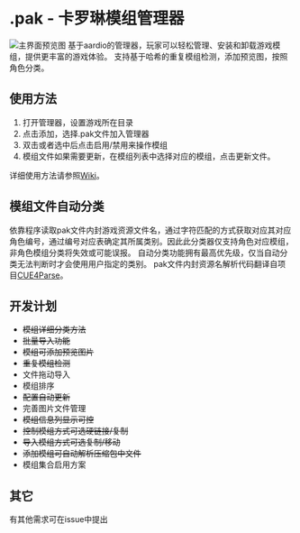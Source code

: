 # .pak - 卡罗琳模组管理器

![主界面预览图](https://github.com/5Jbgr/carolineModCtrl/blob/main/img/mainui.png)
基于aardio的管理器，玩家可以轻松管理、安装和卸载游戏模组，提供更丰富的游戏体验。
支持基于哈希的重复模组检测，添加预览图，按照角色分类。

## 使用方法

1. 打开管理器，设置游戏所在目录
2. 点击添加，选择.pak文件加入管理器
3. 双击或者选中后点击启用/禁用来操作模组
4. 模组文件如果需要更新，在模组列表中选择对应的模组，点击更新文件。

详细使用方法请参照[Wiki](https://github.com/5Jbgr/carolineModCtrl/wiki)。

## 模组文件自动分类

依靠程序读取pak文件内封游戏资源文件名，通过字符匹配的方式获取对应其对应角色编号，通过编号对应表确定其所属类别。因此此分类器仅支持角色对应模组，非角色模组分类将失效或可能误报。
自动分类功能拥有最高优先级，仅当自动分类无法判断时才会使用用户指定的类别。
pak文件内封资源名解析代码翻译自项目[CUE4Parse](https://github.com/FabianFG/CUE4Parse)。

## 开发计划

+ ~~模组详细分类方法~~
+ ~~批量导入功能~~
+ ~~模组可添加预览图片~~
+ ~~重复模组检测~~
+ 文件拖动导入
+ 模组排序
+ ~~配置自动更新~~
+ 完善图片文件管理
+ ~~模组信息列显示可控~~
+ ~~控制模组方式可选硬链接/复制~~
+ ~~导入模组方式可选复制/移动~~
+ ~~添加模组可自动解析压缩包中文件~~
+ 模组集合启用方案

## 其它

有其他需求可在issue中提出
